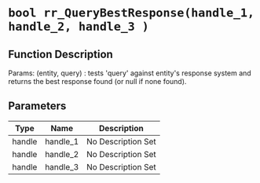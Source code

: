 # `bool rr_QueryBestResponse(handle_1, handle_2, handle_3 )`
## Function Description
Params: (entity, query) : tests 'query' against entity's response system and returns the best response found (or null if none found).
## Parameters
Type|Name|Description
--|--|--
handle|handle_1|No Description Set
handle|handle_2|No Description Set
handle|handle_3|No Description Set
